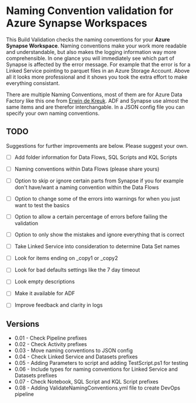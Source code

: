 # Naming Convention validation for Azure Synapse Workspaces
This Build Validation checks the naming conventions for your **Azure Synapse Workspace**. Naming conventions make your work more readable and understandable, but also makes the logging information way more comprehensible. In one glance you will immediately see which part of Synapse is affected by the error message. For example that the error is for a Linked Service pointing to parquet files in an Azure Storage Account. Above all it looks more professional and it shows you took the extra effort to make everything consistant.

There are multiple Naming Conventions, most of them are for Azure Data Factory like this one from [Erwin de Kreuk](https://erwindekreuk.com/2020/07/azure-data-factory-naming-conventions/). ADF and Synapse use almost the same items and are therefor interchangable. In a JSON config file you can specify your own naming conventions.

## TODO
Suggestions for further improvements are below. Please suggest your own.
- [ ] Add folder information for Data Flows, SQL Scripts and KQL Scripts
- [ ] Naming conventions within Data Flows (please share yours)
- [ ] Option to skip or ignore certain parts from Synapse if you for example don't have/want a naming convention within the Data Flows
- [ ] Option to change some of the errors into warnings for when you just want to test the basics
- [ ] Option to allow a certain percentage of errors before failing the validation
- [ ] Option to only show the mistakes and ignore everything that is correct
- [ ] Take Linked Service into consideration to determine Data Set names
- [ ] Look for items ending on _copy1 or _copy2
- [ ] Look for bad defaults settings like the 7 day timeout
- [ ] Look empty descriptions
- [ ] Make it available for ADF
- [ ] Improve feedback and clarity in logs


## Versions
- 0.01 - Check Pipeline prefixes
- 0.02 - Check Activity prefixes
- 0.03 - Move naming conventions to JSON config
- 0.04 - Check Linked Service and Datasets prefixes
- 0.05 - Adding Parameters to script and adding TestScript.ps1 for testing
- 0.06 - Include types for naming conventions for Linked Service and Datasets prefixes
- 0.07 - Check Notebook, SQL Script and KQL Script prefixes
- 0.08 - Adding ValidateNamingConventions.yml file to create DevOps pipeline
